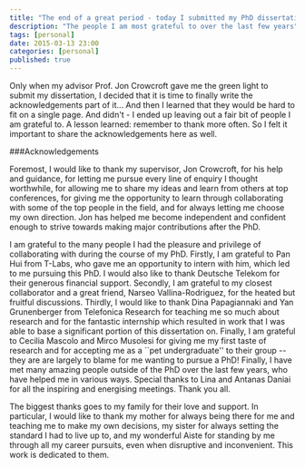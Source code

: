 ```yaml
---
title: "The end of a great period - today I submitted my PhD dissertation"
description: "The people I am most grateful to over the last few years"
tags: [personal]
date: 2015-03-13 23:00
categories: [personal]
published: true
---
```


Only when my advisor Prof. Jon Crowcroft gave me the green light to submit my dissertation, I decided that it is time to finally write the acknowledgements part of it... And then I learned that they would be hard to fit on a single page. And didn't - I ended up leaving out a fair bit of people I am grateful to. A lesson learned: remember to thank more often. So I felt it important to share the acknowledgements here as well.

###Acknowledgements

Foremost, I would like to thank my supervisor, Jon Crowcroft, for his help and guidance, for letting me pursue every line of enquiry I thought worthwhile, for allowing me to share my ideas and learn from others at top conferences, for giving me the opportunity to learn through collaborating with some of the top people in the field, and for always letting me choose my own direction. Jon has helped me become independent and confident enough to strive towards making major contributions after the PhD.

I am grateful to the many people I had the pleasure and privilege of collaborating with during the course of my PhD. Firstly, I am grateful to Pan Hui from T-Labs, who gave me an opportunity to intern with him, which led to me pursuing this PhD. I would also like to thank Deutsche Telekom for their generous financial support. Secondly, I am grateful to my closest collaborator and a great friend, Narseo Vallina-Rodriguez, for the heated but fruitful discussions. Thirdly, I would like to thank Dina Papagiannaki and Yan Grunenberger from Telefonica Research for teaching me so much about research and for the fantastic internship which resulted in work that I was able to base a significant portion of this dissertation on. Finally, I am grateful to Cecilia Mascolo and Mirco Musolesi for giving me my first taste of research and for accepting me as a ``pet undergraduate'' to their group -- they are are largely to blame for me wanting to pursue a PhD! Finally, I have met many amazing people outside of the PhD over the last few years, who have helped me in various ways. Special thanks to Lina and Antanas Daniai for all the inspiring and energising meetings. Thank you all.

The biggest thanks goes to my family for their love and support. In particular, I would like to thank my mother for always being there for me and teaching me to make my own decisions, my sister for always setting the standard I had to live up to, and my wonderful Aiste for standing by me through all my career pursuits, even when disruptive and inconvenient. This work is dedicated to them.